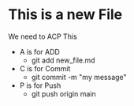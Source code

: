 # This is a new File

We need to ACP This

- A is for ADD
    - git add new_file.md
- C is for Commit
    - git commit -m "my message"
- P is for Push
    - git push origin main